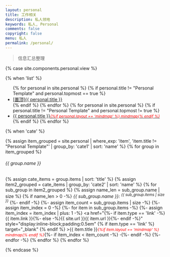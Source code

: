 ```yaml
---
layout: personal
title: 工作相关
description: 私人领地
keywords: 私人, Personal
comments: false
copyright: false
menu: 私人
permalink: /personal/
---
```


> 信息汇总整理

{% case site.components.personal.view %}

{% when 'list' %}

<ul class="listing">
{% for personal in site.personal %}
{% if personal.title != "Personal Template" and personal.topmost == true %}
<li class="listing-item"><a href="{{ site.url }}{{ personal.url }}"><span class="top-most-flag">[置顶]</span>{{ personal.title }}</a></li>
{% endif %}
{% endfor %}
{% for personal in site.personal %}
{% if personal.title != "Personal Template" and personal.topmost != true %}
<li class="listing-item"><a href="{{ site.url }}{{ personal.url }}">{{ personal.title }}<span style="font-size:12px;color:red;font-style:italic;">{%if personal.layout == 'mindmap' %}  mindmap{% endif %}</span></a></li>
{% endif %}
{% endfor %}
</ul>

{% when 'cate' %}

{% assign item_grouped = site.personal | where_exp: 'item', 'item.title != "Personal Template"' | group_by: 'cate1' | sort: 'name' %}
{% for group in item_grouped %}
###### {{ group.name }}
{% assign cate_items = group.items | sort: 'title' %}
{% assign item2_grouped = cate_items | group_by: 'cate2' | sort: 'name' %}
{% for sub_group in item2_grouped %}
{% assign name_len = sub_group.name | size %}
{% if name_len > 0 -%}
<i>{{ sub_group.name }}: <sup>{{ sub_group.items | size }}</sup></i>
{%- endif -%}
{%- assign item_count = sub_group.items | size -%}
{%- assign item_index = 0 -%}
{%- for item in sub_group.items -%}
{%- assign item_index = item_index | plus: 1 -%}
<a href="{%- if item.type == 'link' -%}{{ item.link }}{%- else -%}{{ site.url }}{{ item.url }}{%- endif -%}" style="display:inline-block;padding:0.5em" {% if item.type == 'link' %} target="_blank" {% endif %} >{{ item.title }}<span style="font-size:12px;color:red;font-style:italic;">{%if item.layout == 'mindmap' %}  mindmap{% endif %}</span></a>{%- if item_index < item_count -%}<span> <b>·</b></span>{%- endif -%}
{%- endfor -%}
{% endfor %}
{% endfor %}

{% endcase %}
